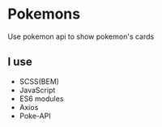 # Pokemons

Use pokemon api to show pokemon's cards
## I use 

- SCSS(BEM)
- JavaScript
- ES6 modules
- Axios
- Poke-API